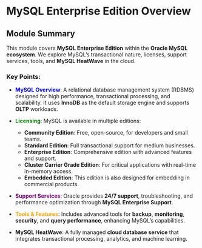 # MySQL Enterprise Edition Overview

## Module Summary

This module covers **MySQL Enterprise Edition** within the **Oracle MySQL ecosystem**. We explore MySQL’s transactional nature, licenses, support services, tools, and **MySQL HeatWave** in the cloud.

### Key Points:
- <span style="color:blue">**MySQL Overview**</span>: A relational database management system (RDBMS) designed for high performance, transactional processing, and scalability. It uses **InnoDB** as the default storage engine and supports **OLTP** workloads.
- <span style="color:green">**Licensing**</span>: MySQL is available in multiple editions:
  - **Community Edition**: Free, open-source, for developers and small teams.
  - **Standard Edition**: Full transactional support for medium businesses.
  - **Enterprise Edition**: Comprehensive edition with advanced features and support.
  - **Cluster Carrier Grade Edition**: For critical applications with real-time in-memory access.
  - **Embedded Edition**: This edition is also designed for embedding in commercial products.
  
- <span style="color:purple">**Support Services**</span>: Oracle provides **24/7 support**, troubleshooting, and performance optimization through **MySQL Enterprise Support**.
- <span style="color:orange">**Tools & Features**</span>: Includes advanced tools for **backup**, **monitoring**, **security**, and **query performance**, enhancing MySQL’s capabilities.
- **MySQL HeatWave**: A fully managed **cloud database service** that integrates transactional processing, analytics, and machine learning.
